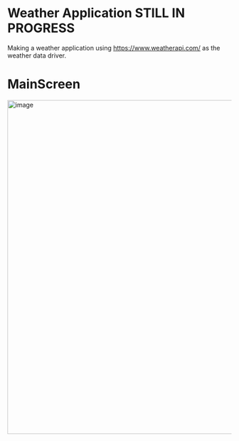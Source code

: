 # Weather Application STILL IN PROGRESS
Making a weather application
using https://www.weatherapi.com/ as the weather data driver.

# MainScreen
<img width="751" alt="image" src="https://user-images.githubusercontent.com/29383129/158396353-6a4c2f93-779c-4f99-899f-765913281e41.png">
